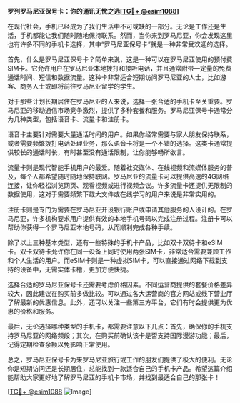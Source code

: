 **罗列罗马尼亚保号卡：你的通讯无忧之选[[TG💪+ @esim1088](https://t.me/s/esim1088)]**

在现代社会，手机已经成为了我们生活中不可或缺的一部分。无论是工作还是生活，手机都能让我们随时随地保持联系。然而，当你来到罗马尼亚，你会发现这里也有许多不同的手机卡选择，其中“罗马尼亚保号卡”就是一种非常受欢迎的选择。

首先，什么是罗马尼亚保号卡？简单来说，这是一种可以在罗马尼亚使用的预付费SIM卡。它允许用户在罗马尼亚本地拨打和接听电话，并且通常附带一定量的免费通话时间、短信和数据流量。这种卡非常适合短期访问罗马尼亚的人士，比如游客、商务人士或即将前往罗马尼亚留学的学生。

对于那些计划长期居住在罗马尼亚的人来说，选择一张合适的手机卡至关重要。罗马尼亚的移动通信市场竞争激烈，提供了多种套餐和服务。罗马尼亚保号卡通常分为几种类型，包括语音卡、流量卡和注册卡。

语音卡主要针对需要大量通话时间的用户。如果你经常需要与家人朋友保持联系，或者需要频繁拨打电话处理业务，那么语音卡将是一个不错的选择。这类卡通常提供较长的通话时长，有时甚至没有通话限制，让你能够畅所欲言。

流量卡则是现代智能手机用户的最爱。随着社交媒体、在线视频和流媒体服务的普及，每个人都希望随时随地保持联网。罗马尼亚的流量卡可以提供高速的4G网络连接，让你轻松浏览网页、观看视频或进行视频会议。许多流量卡还提供无限制的数据使用，这对于需要频繁下载大文件或在线学习的用户来说是非常实用的。

注册卡则是专门为需要在罗马尼亚开设银行账户或申请其他服务的人设计的。在罗马尼亚，许多机构要求用户提供有效的本地手机号码以完成注册过程。注册卡可以帮助你获得一个罗马尼亚本地号码，从而顺利完成各种手续。

除了以上三种基本类型，还有一些特殊的手机卡产品，比如双卡双待卡和eSIM卡。双卡双待卡允许你在同一设备上同时使用两张SIM卡，非常适合需要兼顾工作和个人生活的用户。而eSIM卡则是一种虚拟SIM卡，可以直接通过网络下载到支持的设备中，无需实体卡槽，更加方便快捷。

选择合适的罗马尼亚保号卡还需要考虑价格因素。不同运营商提供的套餐价格差异较大，因此建议在购买前多做比较。可以通过各大运营商的官方网站或线下营业厅了解最新的优惠信息。此外，还可以关注一些第三方平台，它们有时会提供更为优惠的价格和服务。

最后，无论选择哪种类型的手机卡，都需要注意以下几点：首先，确保你的手机支持罗马尼亚的网络频段；其次，在购买前确认该卡是否支持国际漫游功能；最后，记得定期检查余额以免影响正常使用。

总之，罗马尼亚保号卡为来罗马尼亚旅行或工作的朋友们提供了极大的便利。无论你是短期访问还是长期居住，总能找到一款适合自己的手机卡产品。希望这篇介绍能帮助大家更好地了解罗马尼亚的手机卡市场，并找到最适合自己的那张卡！

[[TG💪+ @esim1088](https://t.me/s/esim1088) ![Image](https://i.postimg.cc/4NQfJmqS/Snipaste-2025-05-13-00-14-12.png)]